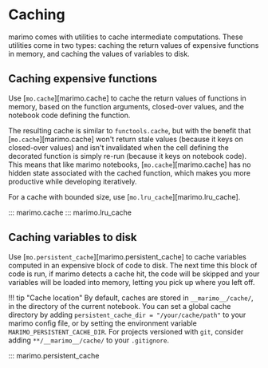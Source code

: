 # Caching

marimo comes with utilities to cache intermediate computations. These utilities
come in two types: caching the return values of expensive functions in memory,
and caching the values of variables to disk.

## Caching expensive functions

Use [`mo.cache`][marimo.cache] to cache the return values of functions in
memory, based on the function arguments, closed-over values, and the notebook
code defining the function.

The resulting cache is similar to `functools.cache`, but with the benefit that
[`mo.cache`][marimo.cache] won't return stale values (because it keys on
closed-over values) and isn't invalidated when the cell defining the decorated
function is simply re-run (because it keys on notebook code). This means that
like marimo notebooks, [`mo.cache`][marimo.cache] has no hidden state
associated with the cached function, which makes you more productive while developing iteratively.

For a cache with bounded size, use [`mo.lru_cache`][marimo.lru_cache].

::: marimo.cache
::: marimo.lru_cache

## Caching variables to disk

Use [`mo.persistent_cache`][marimo.persistent_cache] to cache variables computed in an expensive block of
code to disk. The next time this block of code is run, if marimo detects a
cache hit, the code will be skipped and your variables will be loaded into
memory, letting you pick up where you left off.

!!! tip "Cache location"
    By default, caches are stored in `__marimo__/cache/`, in the directory of the
    current notebook. You can set a global cache directory by adding
    `persistent_cache_dir = "/your/cache/path"` to your marimo config file, or by setting the
    environment variable `MARIMO_PERSISTENT_CACHE_DIR`. For projects versioned with `git`, consider adding
    `**/__marimo__/cache/` to your `.gitignore`.

::: marimo.persistent_cache

